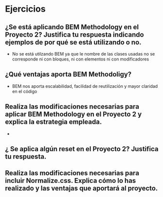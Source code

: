 # Ejercicios
## ¿Se está aplicando BEM Methodology en el Proyecto 2? Justifica tu respuesta indicando ejemplos de por qué se está utilizando o no.
- No se está utilzando BEM ya que le nombre de las clases usadas no se corresponde ni con bloques, ni con elementos ni con modificadores
## ¿Qué ventajas aporta BEM Methodoligy?
- BEM nos aporta escalabilidad, facilidad de reutilización y mayor claridad en el código
## Realiza las modificaciones necesarias para aplicar BEM Methodology en el Proyecto 2 y explica la estrategia empleada.
- 
## ¿ Se aplica algún reset en el Proyecto 2? Justifica tu respuesta.
## Realiza las modificaciones necesarias para incluir Normalize.css. Explica cómo lo has realizado y las ventajas que aportará al proyecto.
